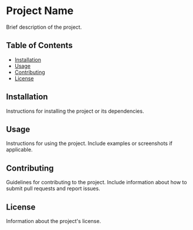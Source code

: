 # Project Name

Brief description of the project.

## Table of Contents

- [Installation](#installation)
- [Usage](#usage)
- [Contributing](#contributing)
- [License](#license)

## Installation

Instructions for installing the project or its dependencies.

## Usage

Instructions for using the project. Include examples or screenshots if applicable.

## Contributing

Guidelines for contributing to the project. Include information about how to submit pull requests and report issues.

## License

Information about the project's license.
